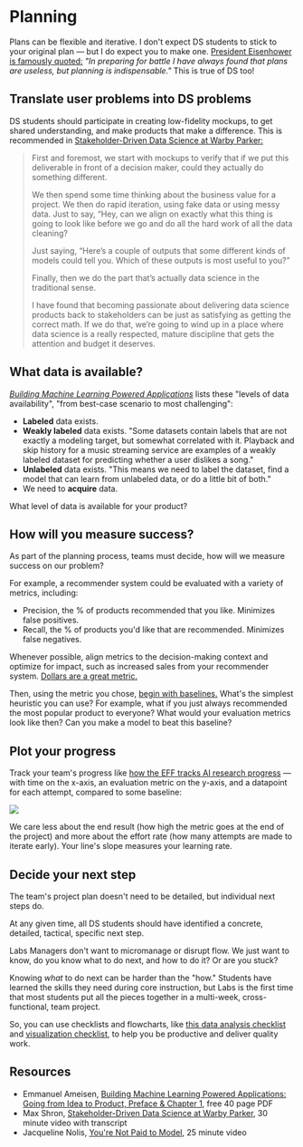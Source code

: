 # Planning

Plans can be flexible and iterative. I don't expect DS students to stick to your original plan — but I do expect you to make one.  [President Eisenhower is famously quoted:](https://quoteinvestigator.com/2017/11/18/planning/) _"In preparing for battle I have always found that plans are useless, but planning is indispensable."_ This is true of DS too!

## Translate user problems into DS problems

DS students should participate in creating low-fidelity mockups, to get shared understanding, and make products that make a difference. This is recommended in [Stakeholder-Driven Data Science at Warby Parker:](https://blog.dominodatalab.com/stakeholder-driven-data-science-warby-parker/)

> First and foremost, we start with mockups to verify that if we put this deliverable in front of a decision maker, could they actually do something different.
> 
> We then spend some time thinking about the business value for a project. We then do rapid iteration, using fake data or using messy data. Just to say, “Hey, can we align on exactly what this thing is going to look like before we go and do all the hard work of all the data cleaning?
> 
> Just saying, “Here’s a couple of outputs that some different kinds of models could tell you. Which of these outputs is most useful to you?”
> 
> Finally, then we do the part that’s actually data science in the traditional sense.
> 
> I have found that becoming passionate about delivering data science products back to stakeholders can be just as satisfying as getting the correct math. If we do that, we’re going to wind up in a place where data science is a really respected, mature discipline that gets the attention and budget it deserves.

## What data is available?

_[Building Machine Learning Powered Applications](https://mlpowered.com/pdf/BMLPA_Chapter_1.pdf)_ lists these "levels of data availability", "from best-case scenario to most challenging":

- **Labeled** data exists. 
- **Weakly labeled** data exists. "Some datasets contain labels that are not exactly a modeling target, but somewhat correlated with it. Playback and skip history for a music streaming service are examples of a weakly labeled dataset for predicting whether a user dislikes a song." 
- **Unlabeled** data exists. "This means we need to label the dataset, find a model that can learn from unlabeled data, or do a little bit of both."
- We need to **acquire** data.

What level of data is available for your product?

## How will you measure success?

As part of the planning process, teams must decide, how will we measure success on our problem?

For example, a recommender system could be evaluated with a variety of metrics, including:

- Precision, the % of products recommended that you like. Minimizes false positives.
- Recall, the % of products you'd like that are recommended. Minimizes false negatives.

Whenever possible, align metrics to the decision-making context and optimize for impact, such as increased sales from your recommender system. [Dollars are a great metric.](https://alexgude.com/blog/machine-learning-metrics-interview/) 

Then, using the metric you chose, [begin with baselines.](https://blog.insightdatascience.com/always-start-with-a-stupid-model-no-exceptions-3a22314b9aaa) What's the simplest heuristic you can use? For example, what if you just always recommended the most popular product to everyone? What would your evaluation metrics look like then? Can you make a model to beat this baseline?


## Plot your progress

Track your team's progress like [how the EFF tracks AI research progress](https://www.eff.org/ai/metrics) — with time on the x-axis, an evaluation metric on the y-axis, and a datapoint for each attempt, compared to some baseline:

![](https://user-images.githubusercontent.com/7278219/71922887-bd063980-3183-11ea-8930-33462eee48c0.png)

We care less about the end result (how high the metric goes at the end of the project) and more about the effort rate (how many attempts are made to iterate early). Your line's slope measures your learning rate.

## Decide your next step

The team's project plan doesn't need to be detailed, but individual next steps do.

At any given time, all DS students should have identified a concrete, detailed, tactical, specific next step. 

Labs Managers don't want to micromanage or disrupt flow. We just want to know, do you know what to do next, and how to do it? Or are you stuck?

Knowing _what_ to do next can be harder than the "how." Students have learned the skills they need during core instruction, but Labs is the first time that most students put all the pieces together in a multi-week, cross-functional, team project. 

So, you can use checklists and flowcharts, like [this data analysis checklist](https://www.kdnuggets.com/2015/03/jtleek-elements-data-analytic-style.html) and [visualization checklist](https://stephanieevergreen.com/updated-data-visualization-checklist/), to help you be productive and deliver quality work.


## Resources
- Emmanuel Ameisen, [Building Machine Learning Powered Applications: Going from Idea to Product, Preface & Chapter 1](https://mlpowered.com/pdf/BMLPA_Chapter_1.pdf), free 40 page PDF
- Max Shron, [Stakeholder-Driven Data Science at Warby Parker](https://blog.dominodatalab.com/stakeholder-driven-data-science-warby-parker/), 30 minute video with transcript
- Jacqueline Nolis, [You're Not Paid to Model](https://youtu.be/tF-EY4MugWo), 25 minute video

